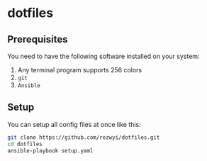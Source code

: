 # dotfiles

## Prerequisites

You need to have the following software installed on your system:

1. Any terminal program supports 256 colors
1. `git`
1. `Ansible`

## Setup

You can setup all config files at once like this:

```bash
git clone https://github.com/rezwyi/dotfiles.git
cd dotfiles
ansible-playbook setup.yaml
```
